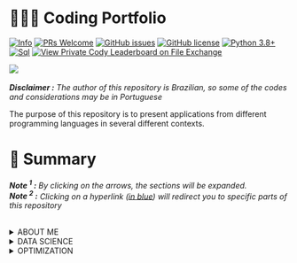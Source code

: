
#  👨🏾‍💻 Coding Portfolio

[![Info](https://img.shields.io/badge/Project-Info-brightgreen?logo=data:image/svg%2bxml)](https://github.com/users/FelipeRamosOliveira/projects/3)
[![PRs Welcome](https://img.shields.io/badge/PRs-welcome-brightgreen.svg)](https://github.com/FelipeRamosOliveira/Portfolio/pulls)
[![GitHub issues](https://img.shields.io/github/issues/FelipeRamosOliveira/Portfolio.svg)](https://img.shields.io/github/issues/FelipeRamosOliveira/Portfolio.svg)
[![GitHub license](https://img.shields.io/github/license/Naereen/StrapDown.js.svg)](https://github.com/Naereen/StrapDown.js/blob/master/LICENSE)
[![Python 3.8+](https://img.shields.io/badge/Python-3.8+-blue.svg)](https://www.python.org/downloads/release/python-360/)
[![Sql](https://img.shields.io/badge/MySql-8.0-blue.svg)](https://www.mysql.com/)
[![View Private Cody Leaderboard on File Exchange](https://www.mathworks.com/matlabcentral/images/matlab-file-exchange.svg)](https://www.mathworks.com/matlabcentral/fileexchange/)

![](https://allhacked.com/up/2019/03/hello-world.gif)

***Disclaimer :** The author of this repository is Brazilian, so some of the codes and considerations may be in Portuguese*<br>

The purpose of this repository is to present applications from different programming languages in several different contexts.

<!--...........................................-->
<!--...........................................-->

# 📖 Summary
***Note <sup>1</sup> :**  By clicking on the arrows, the sections will be expanded.*<br>
***Note <sup>2</sup> :**  Clicking on a hyperlink ([in blue]()) will redirect you to specific parts of this repository*<br><br>

<details>
  <summary>ABOUT ME</summary>
 
### Hi, I'm Felipe ! :wave:
I'm a Data Engineer at Stone Payments and a PhD candidate in Computer Systems at PEC / COPPE / UFRJ (2020-2024), in the Decision Making research area. I'm a huge machine learning enthusiast and have experience with AI, natural language processing, nature-inspired algorithms, and optimization.
 
#### Stats
 <div style="display: inline_block">
  <img height="180em"  src="https://github-readme-stats.vercel.app/api?username=FelipeRamosOliveira&show_icons=true&theme=graywhiteinclude_all_commits=true&count_private=true"/> 
  <img height="180em"  src="https://github-readme-stats.vercel.app/api/top-langs/?username=FelipeRamosOliveira&layout=compact&langs_count=8&theme=graywhite"/>

#### Skills
<div>
<div style="display: inline_block"><br>
<img align="center" alt="Felipe-Python" height="30" width="40" src="https://raw.githubusercontent.com/devicons/devicon/master/icons/python/python-original.svg">
<img align="center" alt="Felipe-Jupyter" height="30" width="40" src="https://raw.githubusercontent.com/devicons/devicon/master/icons/jupyter/jupyter-original.svg">
<img align="center" alt="Felipe-Matlab" height="30" width="40" src="https://raw.githubusercontent.com/devicons/devicon/master/icons/matlab/matlab-original.svg">
<img align="center" alt="Felipe-GCP" height="30" width="40" src="https://raw.githubusercontent.com/devicons/devicon/master/icons/googlecloud/googlecloud-original.svg">
<img align="center" alt="Felipe-Docker" height="30" width="40" src="https://raw.githubusercontent.com/devicons/devicon/master/icons/docker/docker-original.svg">
<img align="center" alt="Felipe-Git" height="30" width="40" src="https://raw.githubusercontent.com/devicons/devicon/master/icons/git/git-original.svg">
<img align="center" alt="Felipe-SQL" height="30" width="40" src="https://raw.githubusercontent.com/devicons/devicon/master/icons/postgresql/postgresql-original.svg">
<img align="center" alt="Felipe-C" height="30" width="40" src="https://raw.githubusercontent.com/devicons/devicon/master/icons/c/c-original.svg">
<img align="center" alt="Felipe-Js" height="30" width="40" src="https://raw.githubusercontent.com/devicons/devicon/master/icons/javascript/javascript-plain.svg">
<img align="center" alt="Felipe-React" height="30" width="40" src="https://raw.githubusercontent.com/devicons/devicon/master/icons/react/react-original.svg">
<img align="center" alt="Felipe-HTML" height="30" width="40" src="https://raw.githubusercontent.com/devicons/devicon/master/icons/html5/html5-original.svg">
<img align="center" alt="Felipe-CSS" height="30" width="40" src="https://raw.githubusercontent.com/devicons/devicon/master/icons/css3/css3-original.svg">
</div>
  
 ---

</details>

<!--...........................................-->
<!--...........................................-->
<details>
  <summary>DATA SCIENCE </summary>
  
###  Data Science 🔬
  
![](https://institute.careerguide.com/wp-content/uploads/2020/10/7a2fc27b966a50792117d375a24bb71e.gif)
  
The purpose of this section is to present applications of different programming languages in problems of optimization, data science , data pipelines and machine learning.

<details>
  <summary>PYTHON</summary>

---

#### [PYTHON](https://github.com/FelipeRamosOliveira/Portifolio/tree/main/Python)  :snake:

Anyone who has ever encountered a data analysis problem that a marking tool has not completely or efficiently solved the problem with, raises their hand there :raised_hand: .

In the world of data analysis, it becomes increasingly necessary to step out of your comfort zone, and look for other tools that are useful for the universe of a data scientist. Fortunately in this scenario Python is a good option.

If your profile has an inclination to code, now is the time to get your hands dirty, in a simple way, believe me, coding has never been easier. If you are already convinced to give Python a chance, check out the advantages of this choice:

The Python language is a high level, open source, very active online community, easy to learn, imperative, interpreted by scripts, object oriented, functional, with strong typing and dynamics. Programming in Python is like writing a letter to the computer, a letter in English, it is worth mentioning.

---
  
</details>

<details>
  <summary>SQL</summary>
 
#### [SQL](https://github.com/FelipeRamosOliveira/Portfolio/tree/main/Sql) :bar_chart:

SQL stands for “Structured Query Language”, or “Structured Query Language”, in Portuguese. Briefly, it is a programming language for dealing with relational (table-based) databases. It was created so that multiple developers could access and modify a company's data simultaneously, in an uncomplicated and unified way.SQL programming can be used to analyze or perform tasks on tables, mainly through the following commands: insert, search, update and delete. However, that doesn't mean that SQL can't do more advanced things, like writing queries (query commands) with multiple information.
  
</details>
 
 ---
  
</details>
 
<!--...........................................-->
<!--...........................................-->   
   
<details>
  <summary>OPTIMIZATION</summary>
  
 ### Optimization ➕ ➖
 ![](https://camo.githubusercontent.com/8ea43a1f70612fe0be12346955ed5befd10c6bbdf2e850d04fe3bf865d25445d/68747470733a2f2f707669676965722e6769746875622e696f2f6d656469612f696d672f70617274312f6772616469656e745f64657363656e742e676966)
  
In mathematics, the term optimization refers to the study of problems that seek to minimize or maximize a function by systematically choosing the values of real or integer variables within a viable set.

In engineering, administration, logistics, transport, economics, biology or other science problems, when it is possible to build mathematical models that are quite representative of the respective dynamic systems under study, it is possible to apply the mathematical optimization techniques to maximize or minimize a previously defined function as a performance index or performance index, in order to find an "optimal solution" to the problem, that is, one that results in the best possible performance of the system, according to this previously defined performance criterion. 
  
<details>
  <summary>MATLAB</summary>
  
---

#### [MATLAB](https://github.com/FelipeRamosOliveira/Portfolio/tree/main/Matlab) :triangular_ruler:

Unlike many engineering-oriented software, MATLAB does not have an engineering or specific area. Any engineering (including any area of science) can use it.

It is even difficult to talk about all the functions of MATLAB because, in addition to the basic functions, you can still develop its functions and programs. In addition to software, it is a programming language. It is normal to hear someone (usually an engineer) say that they program in MATLAB. So, the use is quite different.

MATLAB is usually one of the first options for engineers who need to solve a problem / function, perform a simulation, do a statistical test or visualize a result. Other areas of science, on the other hand, usually try other software / languages first.

</details>
  
---  

</details>

